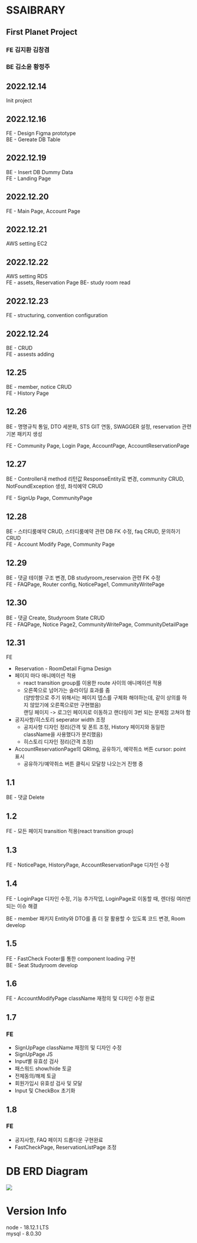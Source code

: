 ﻿# SSAIBRARY

## First Planet Project

### FE 김지환 김창겸

### BE 김소윤 황정주

## 2022.12.14

Init project

## 2022.12.16

FE - Design Figma prototype  
BE - Gereate DB Table

## 2022.12.19

BE - Insert DB Dummy Data  
FE - Landing Page

## 2022.12.20

FE - Main Page, Account Page

## 2022.12.21

AWS setting EC2

## 2022.12.22

AWS setting RDS  
FE - assets, Reservation Page
BE- study room read

## 2022.12.23

FE - structuring, convention configuration

## 2022.12.24

BE - CRUD  
FE - assests adding

## 12.25

BE - member, notice CRUD  
FE - History Page

## 12.26

BE - 명명규칙 통일, DTO 세분화, STS GIT 연동, SWAGGER 설정, reservation 관련 기본 패키지 생성

FE - Community Page, Login Page, AccountPage, AccountReservationPage

## 12.27

BE - Controller내 method 리턴값 ResponseEntity로 변경, community CRUD, NotFoundException 생성, 좌석예약 CRUD

FE - SignUp Page, CommunityPage

## 12.28

BE - 스터디룸예약 CRUD, 스터디룸예약 관련 DB FK 수정, faq CRUD, 문의하기 CRUD  
FE - Account Modify Page, Community Page

## 12.29

BE - 댓글 테이블 구조 변경, DB studyroom_reservaion 관련 FK 수정  
FE - FAQPage, Router config, NoticePage1, CommunityWritePage

## 12.30

BE - 댓글 Create, Studyroom State CRUD  
FE - FAQPage, Notice Page2, CommunityWritePage, CommunityDetailPage

## 12.31

FE

- Reservation - RoomDetail Figma Design
- 페이지 마다 애니메이션 적용
  - react transition group를 이용한 route 사이의 애니메이션 적용
  - 오른쪽으로 넘어가는 슬라이딩 효과를 줌  
    (양방향으로 주기 위해서는 페이지 뎁스를 구체화 해야하는데, 같이 상의를 하지 않았기에 오른쪽으로만 구현했음)  
    랜딩 페이지 -> 로그인 페이지로 이동하고 랜더링이 3번 되는 문제점 고쳐야 함
- 공지사항/히스토리 seperator width 조정
  - 공지사항 디자인 정리(간격 및 폰트 조정, History 페이지와 동일한 className을 사용했다가 분리했음)
  - 히스토리 디자인 정리(간격 조정)
- AccountReservationPage의 QRImg, 공유하기, 예약취소 버튼 cursor: point 표시
  - 공유하기/예약취소 버튼 클릭시 모달창 나오는거 진행 중

## 1.1

BE - 댓글 Delete

## 1.2

FE - 모든 페이지 transition 적용(react transition group)

## 1.3

FE - NoticePage, HistoryPage, AccountReservationPage 디자인 수정

## 1.4

FE - LoginPage 디자인 수정, 기능 추가작업, LoginPage로 이동할 때, 렌더링 여러번 되는 이슈 해결

BE - member 패키지 Entity와 DTO를 좀 더 잘 활용할 수 있도록 코드 변경, Room develop

## 1.5

FE - FastCheck Footer를 통한 component loading 구현  
BE - Seat Studyroom develop

## 1.6

FE - AccountModifyPage className 재정의 및 디자인 수정 완료

## 1.7

### FE

- SignUpPage className 재정의 및 디자인 수정
- SignUpPage JS
- Input별 유효성 검사
- 패스워드 show/hide 토글
- 전체동의/해제 토글
- 회원가입시 유효성 검사 및 모달
- Input 및 CheckBox 초기화

## 1.8

### FE

- 공지사항, FAQ 페이지 드롭다운 구현완료
- FastCheckPage, ReservationListPage 조정

# DB ERD Diagram

<img src = "./Files/Diagram.png">

# Version Info

node - 18.12.1 LTS  
mysql - 8.0.30
